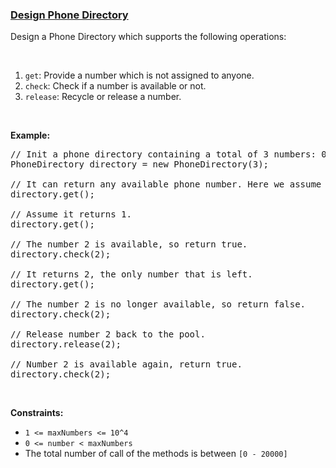 ### [Design Phone Directory](https://leetcode.com/problems/design-phone-directory)

<p>Design a Phone Directory which supports the following operations:</p>

<p>&nbsp;</p>

<ol>
	<li><code>get</code>: Provide a number which is not assigned to anyone.</li>
	<li><code>check</code>: Check if a number is available or not.</li>
	<li><code>release</code>: Recycle or release a number.</li>
</ol>

<p>&nbsp;</p>

<p><b>Example:</b></p>

<pre>
// Init a phone directory containing a total of 3 numbers: 0, 1, and 2.
PhoneDirectory directory = new PhoneDirectory(3);

// It can return any available phone number. Here we assume it returns 0.
directory.get();

// Assume it returns 1.
directory.get();

// The number 2 is available, so return true.
directory.check(2);

// It returns 2, the only number that is left.
directory.get();

// The number 2 is no longer available, so return false.
directory.check(2);

// Release number 2 back to the pool.
directory.release(2);

// Number 2 is available again, return true.
directory.check(2);
</pre>

<p>&nbsp;</p>
<p><strong>Constraints:</strong></p>

<ul>
	<li><code>1 &lt;=&nbsp;maxNumbers &lt;= 10^4</code></li>
	<li><code>0 &lt;= number &lt; maxNumbers</code></li>
	<li>The total number of call of the methods is between <code>[0 - 20000]</code></li>
</ul>
